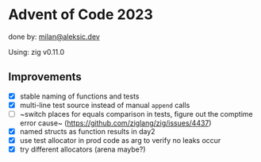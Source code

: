 # Advent of Code 2023

done by: milan@aleksic.dev

Using: zig v0.11.0

## Improvements

- [x] stable naming of functions and tests
- [x] multi-line test source instead of manual `append` calls
- [ ] ~switch places for equals comparison in tests, figure out the comptime error cause~ (https://github.com/ziglang/zig/issues/4437)
- [x] named structs as function results in day2
- [x] use test allocator in prod code as arg to verify no leaks occur
- [x] try different allocators (arena maybe?)